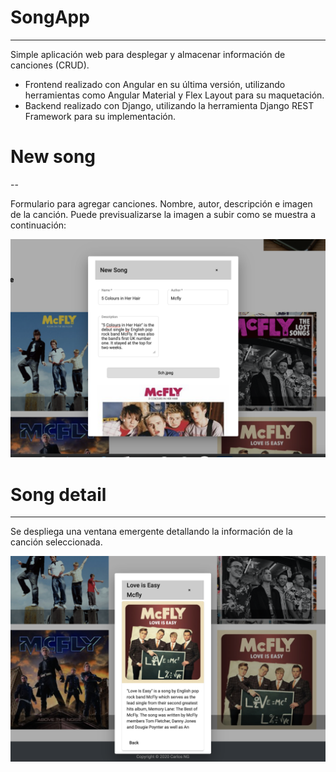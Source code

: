 # SongApp

---

Simple aplicación web para desplegar y almacenar información de canciones (CRUD).  
* Frontend realizado con Angular en su última versión, utilizando herramientas como Angular 
Material y Flex Layout para su maquetación.
* Backend realizado con Django, utilizando la herramienta Django REST Framework para su implementación.




# New song
-- 

Formulario para agregar canciones. Nombre, autor, descripción e imagen de la canción. Puede previsualizarse la imagen a subir como se muestra a continuación:

![NewSong](./public/new-song.png)


# Song detail

---

Se despliega una ventana emergente detallando la información de la canción seleccionada.

![Songs](./public/song-detail.png)
